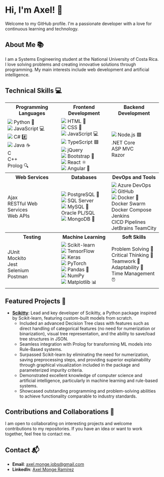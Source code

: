 # Hi, I'm Axel! 👋

Welcome to my GitHub profile. I'm a passionate developer with a love for continuous learning and technology.

## About Me 📚

I am a Systems Engineering student at the National University of Costa Rica. I love solving problems and creating innovative solutions through programming. My main interests include web development and artificial intelligence.

## Technical Skills 💻

<table>
  <tr>
    <th>Programming Languages</th>
    <th>Frontend Development</th>
    <th>Backend Development</th>
  </tr>
  <tr>
    <td>
      <img src="https://img.shields.io/badge/Python-3776AB?style=flat&logo=python&logoColor=white"/> Python 🐍<br>
      <img src="https://img.shields.io/badge/JavaScript-F7DF1E?style=flat&logo=javascript&logoColor=black"/> JavaScript 💻<br>
      <img src="https://img.shields.io/badge/C%23-239120?style=flat&logo=c-sharp&logoColor=white"/> C# #️⃣<br>
      <img src="https://img.shields.io/badge/Java-007396?style=flat&logo=java&logoColor=white"/> Java ☕<br>
      C<br>
      C++<br>
      Prolog 🔍
    </td>
    <td>
      <img src="https://img.shields.io/badge/HTML5-E34F26?style=flat&logo=html5&logoColor=white"/> HTML 📝<br>
      <img src="https://img.shields.io/badge/CSS3-1572B6?style=flat&logo=css3&logoColor=white"/> CSS 🎨<br>
      <img src="https://img.shields.io/badge/JavaScript-F7DF1E?style=flat&logo=javascript&logoColor=black"/> JavaScript 💻<br>
      <img src="https://img.shields.io/badge/TypeScript-3178C6?style=flat&logo=typescript&logoColor=white"/> TypeScript 🟦<br>
      <img src="https://img.shields.io/badge/jQuery-0769AD?style=flat&logo=jquery&logoColor=white"/> jQuery<br>
      <img src="https://img.shields.io/badge/Bootstrap-563D7C?style=flat&logo=bootstrap&logoColor=white"/> Bootstrap 👢<br>
      <img src="https://img.shields.io/badge/React-61DAFB?style=flat&logo=react&logoColor=black"/> React ⚛️<br>
      <img src="https://img.shields.io/badge/Angular-DD0031?style=flat&logo=angular&logoColor=white"/> Angular 📐
    </td>
    <td>
      <img src="https://img.shields.io/badge/Node.js-339933?style=flat&logo=node-dot-js&logoColor=white"/> Node.js 🟩<br>
      .NET Core<br>
      ASP MVC<br>
      Razor
    </td>
  </tr>
  <tr>
    <th>Web Services</th>
    <th>Databases</th>
    <th>DevOps and Tools</th>
  </tr>
  <tr>
    <td>
      Ajax<br>
      RESTful Web Services<br>
      Web APIs
    </td>
    <td>
      <img src="https://img.shields.io/badge/PostgreSQL-336791?style=flat&logo=postgresql&logoColor=white"/> PostgreSQL 🐘<br>
      <img src="https://img.shields.io/badge/SQL%20Server-CC2927?style=flat&logo=microsoft-sql-server&logoColor=white"/> SQL Server<br>
      <img src="https://img.shields.io/badge/MySQL-4479A1?style=flat&logo=mysql&logoColor=white"/> MySQL 🐬<br>
      Oracle PL/SQL<br>
      <img src="https://img.shields.io/badge/MongoDB-47A248?style=flat&logo=mongodb&logoColor=white"/> MongoDB 🍃
    </td>
    <td>
      <img src="https://img.shields.io/badge/Azure%20DevOps-0078D7?style=flat&logo=azure-devops&logoColor=white"/> Azure DevOps<br>
      <img src="https://img.shields.io/badge/GitHub-181717?style=flat&logo=github&logoColor=white"/> GitHub<br>
      <img src="https://img.shields.io/badge/Docker-2496ED?style=flat&logo=docker&logoColor=white"/> Docker 🐳<br>
      Docker Swarm<br>
      Docker Compose<br>
      Jenkins<br>
      CICD Pipelines<br>
      JetBrains TeamCity
    </td>
  </tr>
  <tr>
    <th>Testing</th>
    <th>Machine Learning</th>
    <th>Soft Skills</th>
  </tr>
  <tr>
    <td>
      JUnit<br>
      Mockito<br>
      Jest<br>
      Selenium<br>
      Postman
    </td>
    <td>
      <img src="https://img.shields.io/badge/Scikit--learn-F7931E?style=flat&logo=scikit-learn&logoColor=white"/> Scikit-learn<br>
      <img src="https://img.shields.io/badge/TensorFlow-FF6F00?style=flat&logo=tensorflow&logoColor=white"/> TensorFlow<br>
      <img src="https://img.shields.io/badge/Keras-D00000?style=flat&logo=keras&logoColor=white"/> Keras<br>
      <img src="https://img.shields.io/badge/PyTorch-EE4C2C?style=flat&logo=pytorch&logoColor=white"/> PyTorch<br>
      <img src="https://img.shields.io/badge/Pandas-150458?style=flat&logo=pandas&logoColor=white"/> Pandas 🐼<br>
      <img src="https://img.shields.io/badge/NumPy-013243?style=flat&logo=numpy&logoColor=white"/> NumPy<br>
      <img src="https://img.shields.io/badge/Matplotlib-11557C?style=flat&logo=matplotlib&logoColor=white"/> Matplotlib 📊
    </td>
    <td>
      Problem Solving 🧩<br>
      Critical Thinking 🧠<br>
      Teamwork 🤝<br>
      Adaptability 🔄<br>
      Time Management ⏰
    </td>
  </tr>
</table>

## Featured Projects 🌟

- [**Scikitty**](https://github.com/AxelMonge/Public-Scikitty): Lead and key developer of Scikitty, a Python package inspired by Scikit-learn, featuring custom-built models from scratch.
  - Included an advanced Decision Tree class with features such as direct handling of categorical features (no need for numerization or binarization), visual tree representation, and the ability to save/load tree structures in JSON.
  - Seamless integration with Prolog for transforming ML models into Rule-Based systems.
  - Surpassed Scikit-learn by eliminating the need for numerization, saving preprocessing steps, and providing superior explainability through graphical visualization included in the package and parameterized impurity criteria.
  - Demonstrated excellent knowledge of computer science and artificial intelligence, particularly in machine learning and rule-based systems.
  - Showcased outstanding programming and problem-solving abilities to achieve functionality comparable to industry standards.

## Contributions and Collaborations 🤝

I am open to collaborating on interesting projects and welcome contributions to my repositories. If you have an idea or want to work together, feel free to contact me.

## Contact 📬

- **Email**: [axel.monge.jobs@gmail.com](mailto:axel.monge.jobs@gmail.com)
- **LinkedIn**: [Axel Monge Ramírez](https://www.linkedin.com/in/axel-monge-ramirez/)

